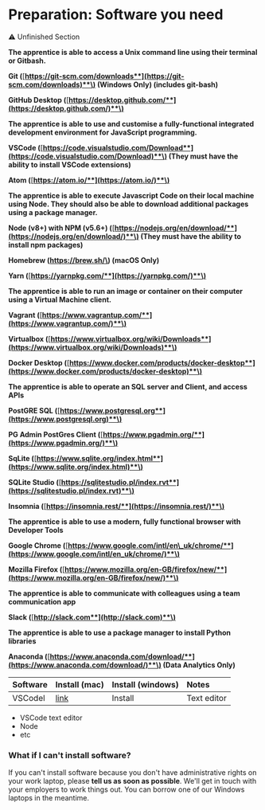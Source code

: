 # Preparation: Software you need

⚠️ Unfinished Section

**The apprentice is able to access a Unix command line using their terminal or Gitbash.**

**Git \(**[**https://git-scm.com/downloads**](https://git-scm.com/downloads)**\) \(Windows Only\) \(includes git-bash\)**

**GitHub Desktop \(**[**https://desktop.github.com/**](https://desktop.github.com/)**\)**  


**The apprentice is able to use and customise a fully-functional integrated development environment for JavaScript programming.**

**VSCode \(**[**https://code.visualstudio.com/Download**](https://code.visualstudio.com/Download)**\) \(They must have the ability to install VSCode extensions\)**

**Atom \(**[**https://atom.io/**](https://atom.io/)**\)**  


**The apprentice is able to execute Javascript Code on their local machine using Node. They should also be able to download additional packages using a package manager.**

**Node \(v8+\) with NPM \(v5.6+\) \(**[**https://nodejs.org/en/download/**](https://nodejs.org/en/download/)**\) \(They must have the ability to install npm packages\)**

**Homebrew \(https://brew.sh/\) \(macOS Only\)**

**Yarn \(**[**https://yarnpkg.com/**](https://yarnpkg.com/)**\)**  


**The apprentice is able to run an image or container on their computer using a Virtual Machine client.**

**Vagrant \(**[**https://www.vagrantup.com/**](https://www.vagrantup.com/)**\)**

**Virtualbox \(**[**https://www.virtualbox.org/wiki/Downloads**](https://www.virtualbox.org/wiki/Downloads)**\)**

**Docker Desktop \(**[**https://www.docker.com/products/docker-desktop**](https://www.docker.com/products/docker-desktop)**\)**  


**The apprentice is able to operate an SQL server and Client, and access APIs**

**PostGRE SQL \(**[**https://www.postgresql.org**](https://www.postgresql.org)**\)**

**PG Admin PostGres Client \(**[**https://www.pgadmin.org/**](https://www.pgadmin.org/)**\)**

**SqLite \(**[**https://www.sqlite.org/index.html**](https://www.sqlite.org/index.html)**\)**

**SQLite Studio \(**[**https://sqlitestudio.pl/index.rvt**](https://sqlitestudio.pl/index.rvt)**\)**

**Insomnia \(**[**https://insomnia.rest/**](https://insomnia.rest/)**\)**  


**The apprentice is able to use a modern, fully functional browser with Developer Tools**

**Google Chrome \(**[**https://www.google.com/intl/en\_uk/chrome/**](https://www.google.com/intl/en_uk/chrome/)**\)**

**Mozilla Firefox \(**[**https://www.mozilla.org/en-GB/firefox/new/**](https://www.mozilla.org/en-GB/firefox/new/)**\)**  


**The apprentice is able to communicate with colleagues using a team communication app**

**Slack \(**[**http://slack.com**](http://slack.com)**\)**  


**The apprentice is able to use a package manager to install Python libraries**

**Anaconda \(**[**https://www.anaconda.com/download/**](https://www.anaconda.com/download/)**\) \(Data Analytics Only\)**  




| Software | Install \(mac\) | Install \(windows\) | Notes |
| :--- | :--- | :--- | :--- |
| VSCodel | [link](http://foo.com) | Install | Text editor |

* VSCode text editor
* Node
* etc

### What if I can't install software?

If you can't install software because you don't have administrative rights on your work laptop, please **tell us as soon as possible**. We'll get in touch with your employers to work things out. You can borrow one of our Windows laptops in the meantime.

